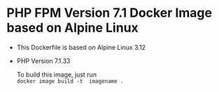 # PHP FPM Version 7.1 Docker Image based on Alpine Linux

* This Dockerfile is based on Alpine Linux 3.12
* PHP Version 7.1.33

  To build this image, just run  
```docker image build -t  imagename .```
